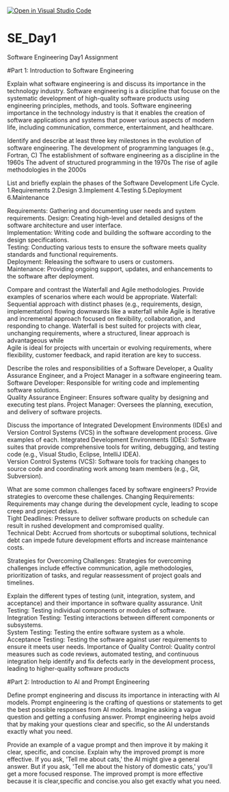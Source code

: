 [![Open in Visual Studio Code](https://classroom.github.com/assets/open-in-vscode-2e0aaae1b6195c2367325f4f02e2d04e9abb55f0b24a779b69b11b9e10269abc.svg)](https://classroom.github.com/online_ide?assignment_repo_id=15586881&assignment_repo_type=AssignmentRepo)
# SE_Day1
Software Engineering Day1 Assignment

#Part 1: Introduction to Software Engineering

Explain what software engineering is and discuss its importance in the technology industry.
 Software engineering is a discipline that focuse on the systematic development of high-quality software products using engineering principles, methods, and tools. 
 Software engineering importance in the technology industry is that it enables the creation of software applications and systems that power various aspects of modern life, including communication, commerce, entertainment, and healthcare. 

Identify and describe at least three key milestones in the evolution of software engineering.
 The development of programming languages (e.g., Fortran, C)
 The establishment of software engineering as a discipline in the 1960s
 The advent of structured programming in the 1970s
 The rise of agile methodologies in the 2000s

List and briefly explain the phases of the Software Development Life Cycle.
1.Requirements
2.Design
3.Implement
4.Testing
5.Deployment
6.Maintenance

Requirements: Gathering and documenting user needs and system requirements. 
Design: Creating high-level and detailed designs of the software architecture and user interface.  
Implementation: Writing code and building the software according to the design specifications.  
Testing: Conducting various tests to ensure the software meets quality standards and functional requirements.  
Deployment: Releasing the software to users or customers.  
Maintenance: Providing ongoing support, updates, and enhancements to the software after deployment. 

Compare and contrast the Waterfall and Agile methodologies. Provide examples of scenarios where each would be appropriate.
 Waterfall: Sequential approach with distinct phases (e.g., requirements, design, implementation) flowing downwards like a waterfall while Agile is Iterative and incremental approach focused on flexibility, collaboration, and responding to change.
 Waterfall is best suited for projects with clear, unchanging requirements, where a structured, linear approach is advantageous while    
Agile is ideal for projects with uncertain or evolving requirements, where flexibility, customer feedback, and rapid iteration are key to success.

Describe the roles and responsibilities of a Software Developer, a Quality Assurance Engineer, and a Project Manager in a software engineering team.
 Software Developer: Responsible for writing code and implementing software solutions.  
 Quality Assurance Engineer: Ensures software quality by designing and executing test plans.
 Project Manager: Oversees the planning, execution, and delivery of software projects. 
 
Discuss the importance of Integrated Development Environments (IDEs) and Version Control Systems (VCS) in the software development process. Give examples of each.
 Integrated Development Environments (IDEs): Software suites that provide comprehensive tools for writing, debugging, and testing code (e.g., Visual Studio, Eclipse, IntelliJ IDEA).   
 Version Control Systems (VCS): Software tools for tracking changes to source code and coordinating work among team members (e.g., Git, Subversion). 

What are some common challenges faced by software engineers? Provide strategies to overcome these challenges.
Changing Requirements: Requirements may change during the development cycle, leading to scope creep and project delays.  
Tight Deadlines: Pressure to deliver software products on schedule can result in rushed development and compromised quality.  
Technical Debt: Accrued from shortcuts or suboptimal solutions, technical debt can impede future development efforts and increase maintenance costs. 

Strategies for Overcoming Challenges: Strategies for overcoming challenges include effective communication, agile methodologies, prioritization of tasks, and regular reassessment of project goals and timelines.

Explain the different types of testing (unit, integration, system, and acceptance) and their importance in software quality assurance.
 Unit Testing: Testing individual components or modules of software.  
 Integration Testing: Testing interactions between different components or subsystems.  
 System Testing: Testing the entire software system as a whole.  
 Acceptance Testing: Testing the software against user requirements to ensure it meets user needs. 
 Importance of Quality Control: Quality control measures such as code reviews, automated testing, and continuous integration help identify and fix defects early in the development process, leading to higher-quality software products
 
 
#Part 2: Introduction to AI and Prompt Engineering

Define prompt engineering and discuss its importance in interacting with AI models.
Prompt engineering is the crafting of questions or statements to get the best possible responses from AI models.
Imagine asking a vague question and getting a confusing answer. Prompt engineering helps avoid that by making your questions clear and specific, so the AI understands exactly what you need.

Provide an example of a vague prompt and then improve it by making it clear, specific, and concise. Explain why the improved prompt is more effective.
If you ask, 'Tell me about cats,' the AI might give a general answer. But if you ask, 'Tell me about the history of domestic cats,' you'll get a more focused response.
The improved prompt is more effective because it is clear,specific and concise.you also get exactly what you need.

